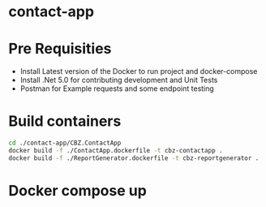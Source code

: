 # contact-app
 
# Pre Requisities
* Install Latest version of the Docker to run project and docker-compose
* Install .Net 5.0 for contributing development and Unit Tests
* Postman for Example requests and some endpoint testing

# Build containers
```bash
cd ./contact-app/CBZ.ContactApp
docker build -f ./ContactApp.dockerfile -t cbz-contactapp .
docker build -f ./ReportGenerator.dockerfile -t cbz-reportgenerator .
```

# Docker compose up

